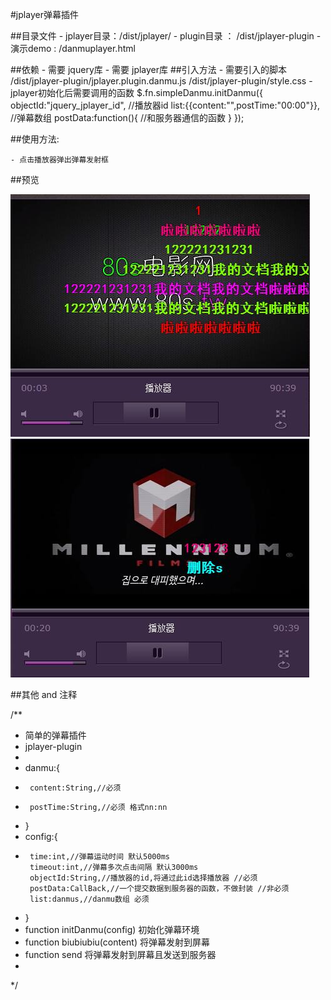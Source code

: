 #jplayer弹幕插件

##目录文件
	- jplayer目录：/dist/jplayer/
	- plugin目录 ： /dist/jplayer-plugin
	- 演示demo : /danmuplayer.html
	
##依赖
	- 需要 jquery库
	- 需要 jplayer库
##引入方法
	- 需要引入的脚本
		/dist/jplayer-plugin/jplayer.plugin.danmu.js
		/dist/jplayer-plugin/style.css
	- jplayer初始化后需要调用的函数
		$.fn.simpleDanmu.initDanmu({
			objectId:"jquery_jplayer_id",	//播放器id
			list:{{content:"",postTime:"00:00"}}, //弹幕数组
			postData:function(){
				//和服务器通信的函数
			}
		});

##使用方法:

	- 点击播放器弹出弹幕发射框

##预览

![](view/view01.jpg)
![](view/view02.jpg)
	
##其他 and 注释	   

/**
 * 简单的弹幕插件
 * jplayer-plugin
 * 
 * danmu:{
 * 		content:String,//必须
 * 		postTime:String,//必须 格式nn:nn
 * }
 * config:{
 * 		time:int,//弹幕运动时间 默认5000ms
		timeout:int,//弹幕多次点击间隔 默认3000ms
		objectId:String,//播放器的id,将通过此id选择播放器 //必须
		postData:CallBack,//一个提交数据到服务器的函数，不做封装 //非必须
		list:danmus,//danmu数组 必须
 * }
 * function initDanmu(config) 初始化弹幕环境
 * function biubiubiu(content) 将弹幕发射到屏幕
 * function send 将弹幕发射到屏幕且发送到服务器
 * 
 */